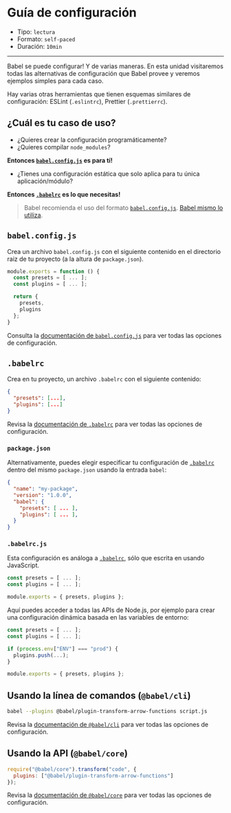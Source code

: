 # Guía de configuración

* Tipo: `lectura`
* Formato: `self-paced`
* Duración: `10min`

***

Babel se puede configurar! Y de varias maneras. En esta unidad visitaremos
todas las alternativas de configuración que Babel provee y veremos ejemplos
simples para cada caso.

Hay varias otras herramientas que tienen esquemas
similares de configuración: ESLint (`.eslintrc`), Prettier (`.prettierrc`).

## ¿Cuál es tu caso de uso?

* ¿Quieres crear la configuración programáticamente?
* ¿Quieres compilar `node_modules`?

**Entonces [`babel.config.js`](#babelconfigjs) es para tí!**

* ¿Tienes una configuración estática que solo aplica
  para tu única aplicación/módulo?

**Entonces [`.babelrc`](#babelrc) es lo que necesitas!**

> Babel recomienda el uso del formato [`babel.config.js`](config-files.md#project-wide-configuration).
> [Babel mismo lo utiliza](https://github.com/babel/babel/blob/master/babel.config.js).

## `babel.config.js`

Crea un archivo `babel.config.js` con el siguiente contenido en el
directorio raiz de tu proyecto (a la altura de `package.json`).

```js
module.exports = function () {
  const presets = [ ... ];
  const plugins = [ ... ];

  return {
    presets,
    plugins
  };
}
```

Consulta la [documentación de `babel.config.js`](https://babeljs.io/docs/en/config-files#project-wide-configuration)
para ver todas las opciones de configuración.

## `.babelrc`

Crea en tu proyecto, un archivo `.babelrc` con el siguiente contenido:

```json
{
  "presets": [...],
  "plugins": [...]
}
```

Revisa la [documentación de `.babelrc`](https://babeljs.io/docs/en/config-files#file-relative-configuration)
para ver todas las opciones de configuración.

### `package.json`

Alternativamente, puedes elegir especificar tu configuración de [`.babelrc`](#babelrc)
dentro del mismo `package.json` usando la entrada `babel`:

```json
{
  "name": "my-package",
  "version": "1.0.0",
  "babel": {
    "presets": [ ... ],
    "plugins": [ ... ],
  }
}
```

### `.babelrc.js`

Esta configuración es análoga a [`.babelrc`](#babelrc), sólo que escrita
en usando JavaScript.

```js
const presets = [ ... ];
const plugins = [ ... ];

module.exports = { presets, plugins };
```

Aquí puedes acceder a todas las APIs de Node.js, por ejemplo para crear una
configuración dinámica basada en las variables de entorno:

```js
const presets = [ ... ];
const plugins = [ ... ];

if (process.env["ENV"] === "prod") {
  plugins.push(...);
}

module.exports = { presets, plugins };
```

## Usando la línea de comandos (`@babel/cli`)

```sh
babel --plugins @babel/plugin-transform-arrow-functions script.js
```

Revisa la [documentación de `@babel/cli`](https://babeljs.io/docs/en/babel-cli)
para ver todas las opciones de configuración.

## Usando la API (`@babel/core`)

```js
require("@babel/core").transform("code", {
  plugins: ["@babel/plugin-transform-arrow-functions"]
});
```

Revisa la [documentación de `@babel/core`](https://babeljs.io/docs/en/babel-core)
para ver todas las opciones de configuración.
